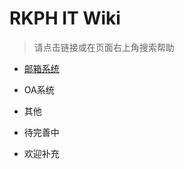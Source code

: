 # RKPH IT Wiki

> 请点击链接或在页面右上角搜索帮助

- [邮箱系统](https://www.hehaohan.com/wiki/邮箱系统.html)

- OA系统
  
- 其他
  
- 待完善中
  
- 欢迎补充
  